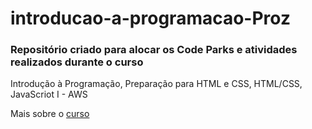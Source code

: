 # introducao-a-programacao-Proz
### Repositório criado para alocar os Code Parks e atividades realizados durante o curso
Introdução à Programação, Preparação para HTML e CSS, HTML/CSS, JavaScriot I - AWS

Mais sobre o 
<a href="https://pages.prozeducacao.com.br/proz-tecnologia?utm_campaign=email_1a_-_aws_aprovados_-_etapa_1_-_parte_1&utm_medium=email&utm_source=RD+Station">curso</a>